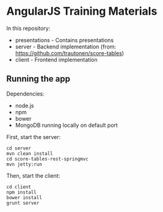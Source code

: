 # AngularJS Training Materials

In this repository:

- presentations - Contains presentations
- server - Backend implementation (from: https://github.com/trautonen/score-tables)
- client - Frontend implementation

## Running the app

Dependencies:

- node.js
- npm
- bower
- MongoDB running locally on default port

First, start the server:

    cd server
    mvn clean install
    cd score-tables-rest-springmvc
    mvn jetty:run

Then, start the client:

    cd client
    npm install
    bower install
    grunt server
